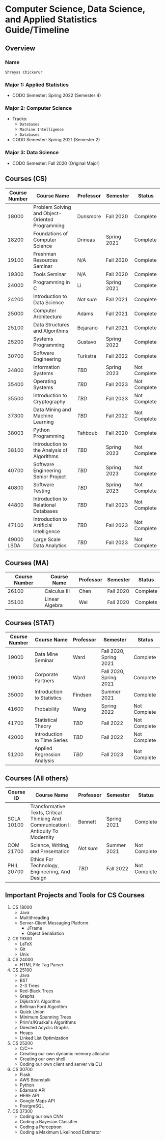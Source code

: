 # Computer Science, Data Science, and Applied Statistics Guide/Timeline
## Overview
### Name
`Shreyas Chickerur`
### Major 1: Applied Statistics
- CODO Semester: Spring 2022 (Semester 4)
### Major 2: Computer Science
- Tracks:
    - `Databases`
    - `Machine Intelligence`
    - `Databases`
- CODO Semester: Spring 2021 (Semester 2)
### Major 3: Data Science
- CODO Semester: Fall 2020 (Original Major)
## Courses (CS)
| Course Number | Course Name                                    | Professor | Semester  | Status   |
| -----------   | -----------                                    | --------- | --------  | -------- |
| 18000         | Problem Solving and Object-Oriented Programming| Dunsmore  | Fall 2020 | Complete |
| 18200         | Foundations of Computer Science                | Drineas   | Spring 2021 | Complete |
| 19100         | Freshman Resources Seminar                     | N/A       | Fall 2020 | Complete |
| 19300         | Tools Seminar                                  | N/A       | Fall 2020 | Complete |
| 24000         | Programming in C                               | Li        | Spring 2021 | Complete |
| 24200         | Introduction to Data Science                   | *Not sure*| Fall 2021 | Complete |
| 25000         | Computer Architecture                          | Adams     | Fall 2021 | Complete |
| 25100         | Data Structures and Algorithms                 | Bejarano  | Fall 2021 | Complete |
| 25200         | Systems Programming                            | Gustavo   | Spring 2022 | Complete |
| 30700         | Software Engineering                           | Turkstra  | Fall 2022 | Complete |
| 34800         | Information Systems                            | *TBD*   | Spring 2023 | Not Complete |
| 35400         | Operating Systems                              | *TBD*   | Fall 2023   | Not Complete |
| 35500         | Introduction to Cryptography                   | *TBD*   | Fall 2023   | Not Complete |
| 37300         | Data Mining and Machine Learning               | *TBD*     | Fall 2022 | Not Complete |
| 38003         | Python Programming                             | Tahboub   | Fall 2020 | Complete |
| 38100         | Introduction to the Analysis of Algorithms     | *TBD*   | Spring 2023 | Not Complete |
| 40700         | Software Engineering Senior Project            | *TBD*   | Spring 2023 | Not Complete |
| 40800         | Software Testing                               | *TBD*   | Spring 2023 | Not Complete |
| 44800         | Introduction to Relational Databases           | *TBD*   | Fall 2023   | Not Complete |
| 47100         | Introduction to Artificial Intelligence        | *TBD*   | Fall 2023   | Not Complete |
| 49000 LSDA    | Large Scale Data Analytics                     | *TBD*   | Fall 2023   | Not Complete |

## Courses (MA)
| Course Number | Course Name | Professor | Semester  | Status   |
| -----------   | ----------- | --------- | --------  | -------- |
| 26100         | Calculus III | Chen  | Fall 2020 | Complete |
| 35100         | Linear Algebra | Wei  | Fall 2020 | Complete |
## Courses (STAT)
| Course Number | Course Name                                    | Professor | Semester  | Status   |
| -----------   | -----------                                    | --------- | --------  | -------- |
| 19000         | Data Mine Seminar | Ward  | Fall 2020, Spring 2021 | Complete |
| 19000         | Corporate Partners | Ward  | Fall 2020, Spring 2021 | Complete |
| 35000         | Introduction to Statistics | Findsen  | Summer 2021 | Complete |
| 41600         | Probability | Wang  | Spring 2022 | Not Complete |
| 41700         | Statistical Theory | *TBD*  | Fall 2022 | Not Complete |
| 42000         | Introduction to Time Series | *TBD*  | Fall 2022 | Not Complete |
| 51200         | Applied Regression Analysis | *TBD*  | Fall 2023 | Not Complete |

## Courses (All others)
| Course ID | Course Name                                    | Professor | Semester  | Status   |
| -----------   | -----------                                    | --------- | --------  | -------- |
| SCLA 10100   | Transformative Texts, Critical Thinking And Communication I: Antiquity To Modernity                                    | Bennett | Spring 2021  | Complete |
| COM 21700         | Science, Writing, and Presentation | *Not sure*  | Summer 2021 | Not Complete |
| PHIL 20700         | Ethics For Technology, Engineering, And Design | *TBD*  | Fall 2022 | Not Complete |

## Important Projects and Tools for CS Courses
1. CS 18000
    - Java
    - Multithreading
    - Server-Client Messaging Platform
        - JFrame
        - Object Serialiation
2. CS 19300
    - LaTeX
    - Git
    - Unix
3. CS 24000
    - HTML File Tag Parser
4. CS 25100
    - Java
    - BST
    - 2-3 Trees
    - Red-Black Trees
    - Graphs
    - Dijikstra's Algorithm
    - Bellman Ford Algorithm
    - Quick Union
    - Minimum Spanning Trees
    - Prim's/Kruskal's Algorithms
    - Directed Acyclic Graphs
    - Heaps
    - Linked List Optimization
5. CS 25200
    - C/C++
    - Creating our own dynamic memory allocator
    - Creating our own shell
    - Coding our own client and server via CLI
6. CS 30700
    - Flask
    - AWS Beanstalk
    - Python
    - Edamam API
    - HERE API
    - Google Maps API
    - PostgreSQL
7. CS 37300
    - Coding our own CNN
    - Coding a Bayesian Classifier
    - Coding a Perceptron
    - Coding a Maximum Likelihood Estimator
